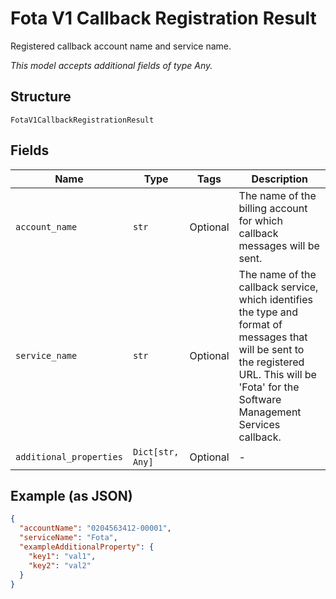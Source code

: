 
# Fota V1 Callback Registration Result

Registered callback account name and service name.

*This model accepts additional fields of type Any.*

## Structure

`FotaV1CallbackRegistrationResult`

## Fields

| Name | Type | Tags | Description |
|  --- | --- | --- | --- |
| `account_name` | `str` | Optional | The name of the billing account for which callback messages will be sent. |
| `service_name` | `str` | Optional | The name of the callback service, which identifies the type and format of messages that will be sent to the registered URL. This will be 'Fota' for the Software Management Services callback. |
| `additional_properties` | `Dict[str, Any]` | Optional | - |

## Example (as JSON)

```json
{
  "accountName": "0204563412-00001",
  "serviceName": "Fota",
  "exampleAdditionalProperty": {
    "key1": "val1",
    "key2": "val2"
  }
}
```

